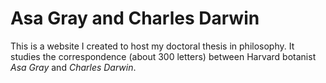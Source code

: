# Asa Gray and Charles Darwin

This is a website I created to host my doctoral thesis in philosophy. It studies the correspondence (about 300 letters) between Harvard botanist *Asa Gray* and *Charles Darwin*.
